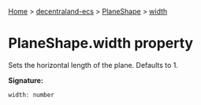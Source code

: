 [Home](./index) &gt; [decentraland-ecs](./decentraland-ecs.md) &gt; [PlaneShape](./decentraland-ecs.planeshape.md) &gt; [width](./decentraland-ecs.planeshape.width.md)

# PlaneShape.width property

Sets the horizontal length of the plane. Defaults to 1.

**Signature:**
```javascript
width: number
```
